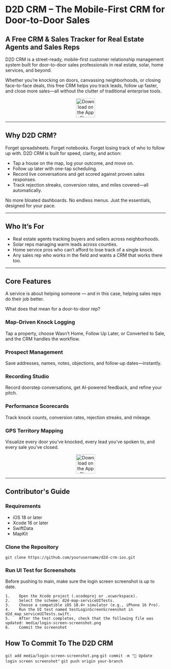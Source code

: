 # D2D CRM – The Mobile-First CRM for Door-to-Door Sales

## A Free CRM & Sales Tracker for Real Estate Agents and Sales Reps
D2D CRM is a street-ready, mobile-first customer relationship management system built for door-to-door sales professionals in real estate, solar, home services, and beyond.

Whether you’re knocking on doors, canvassing neighborhoods, or closing face-to-face deals, this free CRM helps you track leads, follow up faster, and close more sales—all without the clutter of traditional enterprise tools.

<p align="center">
  <a href="https://apps.apple.com/us/app/d2d-studio/id6748091911">
    <img src="https://developer.apple.com/assets/elements/badges/download-on-the-app-store.svg" alt="Download on the App Store" height="60"/>
  </a>
</p>

---

## Why D2D CRM?

Forget spreadsheets. Forget notebooks. Forget losing track of who to follow up with.
D2D CRM is built for speed, clarity, and action:

- Tap a house on the map, log your outcome, and move on.
- Follow up later with one-tap scheduling.
- Record live conversations and get scored against proven sales responses.
- Track rejection streaks, conversion rates, and miles covered—all automatically.

No more bloated dashboards. No endless menus. Just the essentials, designed for your pace.

---

## Who It’s For

- Real estate agents tracking buyers and sellers across neighborhoods.
- Solar reps managing warm leads across counties.
- Home service pros who can’t afford to lose track of a single knock.
- Any sales rep who works in the field and wants a CRM that works there too.

---

## Core Features

A service is about helping someone — and in this case, helping sales reps do their job better.

What does that mean for a door-to-door rep?

### Map-Driven Knock Logging
Tap a property, choose Wasn’t Home, Follow Up Later, or Converted to Sale, and the CRM handles the workflow.

### Prospect Management
Save addresses, names, notes, objections, and follow-up dates—instantly.

### Recording Studio
Record doorstep conversations, get AI-powered feedback, and refine your pitch.

### Performance Scorecards
Track knock counts, conversion rates, rejection streaks, and mileage.

### GPS Territory Mapping
Visualize every door you’ve knocked, every lead you’ve spoken to, and every sale you’ve closed.

<p align="center">
  <a href="https://apps.apple.com/us/app/d2d-studio/id6748091911">
    <img src="https://developer.apple.com/assets/elements/badges/download-on-the-app-store.svg" alt="Download on the App Store" height="60"/>
  </a>
</p>

---

## Contributor's Guide

### Requirements

- iOS 18 or later
- Xcode 16 or later
- SwiftData
- MapKit

### Clone the Repository

`git clone https://github.com/yourusername/d2d-crm-ios.git`

### Run UI Test for Screenshots

Before pushing to main, make sure the login screen screenshot is up to date.

    1.    Open the Xcode project (.xcodeproj or .xcworkspace).
    2.    Select the scheme: d2d-map-serviceUITests.
    3.    Choose a compatible iOS 18.4+ simulator (e.g., iPhone 16 Pro).
    4.    Run the UI test named testLoginScreenScreenshot in d2d_map_serviceUITests.swift.
    5.    After the test completes, check that the following file was updated: media/login-screen-screenshot.png
    6.    Commit the screenshot 
    
## How To Commit To The D2D CRM

`git add media/login-screen-screenshot.png`
`git commit -m "📸 Update login screen screenshot"`
`git push origin your-branch`
